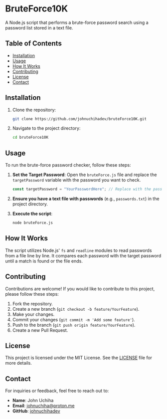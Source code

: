 # BruteForce10K

A Node.js script that performs a brute-force password search using a password list stored in a text file.

## Table of Contents

- [Installation](#installation)
- [Usage](#usage)
- [How It Works](#how-it-works)
- [Contributing](#contributing)
- [License](#license)
- [Contact](#contact)

## Installation

1. Clone the repository:

   ```bash
   git clone https://github.com/johnuchihadev/bruteForce10K.git
   ```

2. Navigate to the project directory:

   ```bash
   cd bruteForce10K
   ```

## Usage

To run the brute-force password checker, follow these steps:

1. **Set the Target Password**:
   Open the `bruteForce.js` file and replace the `targetPassword` variable with the password you want to check.

   ```javascript
   const targetPassword = "YourPasswordHere"; // Replace with the password you want to check
   ```

2. **Ensure you have a text file with passwords** (e.g., `passwords.txt`) in the project directory.

3. **Execute the script**:

   ```bash
   node bruteForce.js
   ```

## How It Works

The script utilizes Node.js' `fs` and `readline` modules to read passwords from a file line by line. It compares each password with the target password until a match is found or the file ends.

## Contributing

Contributions are welcome! If you would like to contribute to this project, please follow these steps:

1. Fork the repository.
2. Create a new branch (`git checkout -b feature/YourFeature`).
3. Make your changes.
4. Commit your changes (`git commit -m 'Add some feature'`).
5. Push to the branch (`git push origin feature/YourFeature`).
6. Create a new Pull Request.

## License

This project is licensed under the MIT License. See the [LICENSE](LICENSE) file for more details.

## Contact

For inquiries or feedback, feel free to reach out to:

- **Name**: John Uchiha
- **Email**: johnuchiha@proton.me
- **GitHub**: [johnuchihadev](https://github.com/johnuchihadev)
